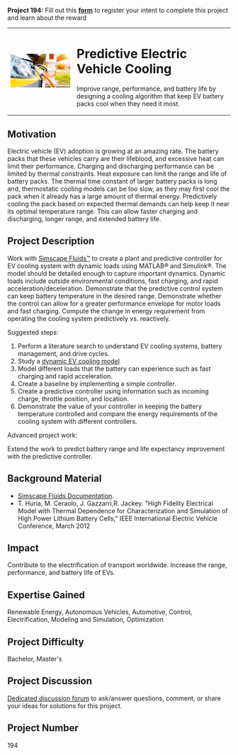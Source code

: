 **Project 194:** Fill out this <strong>[form](https://forms.office.com/Pages/ResponsePage.aspx?id=ETrdmUhDaESb3eUHKx3B5lOTzSa_A6lPqq2LJKzvpM5UMTBZRkc4UTRETjFERVRDWllQRE40OUFSQS4u)</strong> to  register your intent to complete this project and learn about the reward

<table>
<td><img src="/images/electricVehicle.jpg"  width=500 /></td>
<td><p><h1>Predictive Electric Vehicle Cooling</h1></p>
<p> Improve range, performance, and battery life by designing a cooling algorithm that keep EV battery packs cool when they need it most.</p>
</table>

## Motivation

Electric vehicle (EV) adoption is growing at an amazing rate. The battery packs that these vehicles carry are their lifeblood, and excessive heat can limit their performance.
Charging and discharging performance can be limited by thermal constraints. Heat exposure can limit the range and life of battery packs. The thermal time constant of larger battery packs is long and, thermostatic cooling models can be too slow, as they may first cool the pack when it already has a large amount of thermal energy.
Predictively cooling the pack based on expected thermal demands can help keep it near its optimal temperature range. This can allow faster charging and discharging, longer range, and extended battery life.

## Project Description

Work with [Simscape Fluids™](https://www.mathworks.com/products/simscape-fluids.html) to create a plant and predictive controller for EV cooling system with dynamic loads using MATLAB® and Simulink®. 
The model should be detailed enough to capture important dynamics. Dynamic loads include outside environmental conditions, fast charging, and rapid acceleration/deceleration. Demonstrate that the predictive control system can keep battery temperature in the desired range. Demonstrate whether the control can allow for a greater performance envelope for motor loads and fast charging. Compute the change in energy requirement from operating the cooling system predictively vs. reactively.

Suggested steps:
1.	Perform a literature search to understand EV cooling systems, battery management, and drive cycles.
2.	Study a [dynamic EV cooling model](https://www.mathworks.com/help/physmod/hydro/ug/sscfluids_ev_battery_cooling.html)
3.	Model different loads that the battery can experience such as fast charging and rapid acceleration.
4.	Create a baseline by implementing a simple controller.
5.	Create a predictive controller using information such as incoming charge, throttle position, and location.
6.	Demonstrate the value of your controller in keeping the battery temperature controlled and compare the energy requirements of the cooling system with different controllers.

Advanced project work:

Extend the work to predict battery range and life expectancy improvement with the predictive controller.


## Background Material

- [Simscape Fluids Documentation](https://www.mathworks.com/help/physmod/hydro/index.html).
- T. Huria, M. Ceraolo, J. Gazzarri,R. Jackey. "High Fidelity Electrical Model with Thermal Dependence for Characterization and Simulation of High Power Lithium Battery Cells," IEEE International Electric Vehicle Conference, March 2012



## Impact

Contribute to the electrification of transport worldwide. Increase the range, performance, and battery life of EVs.

## Expertise Gained 

Renewable Energy, Autonomous Vehicles, Automotive, Control, Electrification, Modeling and Simulation, Optimization


## Project Difficulty

Bachelor, Master's

## Project Discussion

[Dedicated discussion forum](https://github.com/mathworks/MathWorks-Excellence-in-Innovation/discussions/25) to ask/answer questions, comment, or share your ideas for solutions for this project.

## Project Number

194
